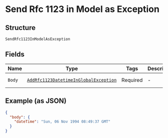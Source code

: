 
# Send Rfc 1123 in Model as Exception

## Structure

`SendRfc1123InModelAsException`

## Fields

| Name | Type | Tags | Description | Getter | Setter |
|  --- | --- | --- | --- | --- | --- |
| `Body` | [`AddRfc1123DatetimeInGlobalException`](../../doc/models/add-rfc-1123-datetime-in-global-exception.md) | Required | - | AddRfc1123DatetimeInGlobalException getBody() | setBody(AddRfc1123DatetimeInGlobalException body) |

## Example (as JSON)

```json
{
  "body": {
    "dateTime": "Sun, 06 Nov 1994 08:49:37 GMT"
  }
}
```

